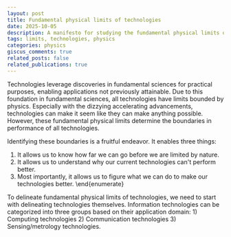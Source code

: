 ```yaml
---
layout: post
title: Fundamental physical limits of technologies
date: 2025-10-05
description: A manifesto for studying the fundamental physical limits of technologies
tags: limits, technologies, physics
categories: physics
giscus_comments: true
related_posts: false
related_publications: true
---
```


Technologies leverage discoveries in fundamental sciences for practical purposes, enabling applications not previously attainable. Due to this foundation in fundamental sciences, all technologies have limits bounded by physics. Especially with the dizzying accelerating advancements, technologies can make it seem like they can make anything possible. However, these fundamental physical limits determine the boundaries in performance of all technologies.

Identifying these boundaries is a fruitful endeavor. It enables three things:
1. It allows us to know how far we can go before we are limited by nature.
2. It allows us to understand why our current technologies can't perform better.
3. Most importantly, it allows us to figure what we can do to make our technologies better.
\end{enumerate}

To delineate fundamental physical limits of technologies, we need to start with delineating technologies themselves. Information technologies can be categorized into three groups based on their application domain: 1) Computing technologies 2) Communication technologies 3) Sensing/metrology technologies.
